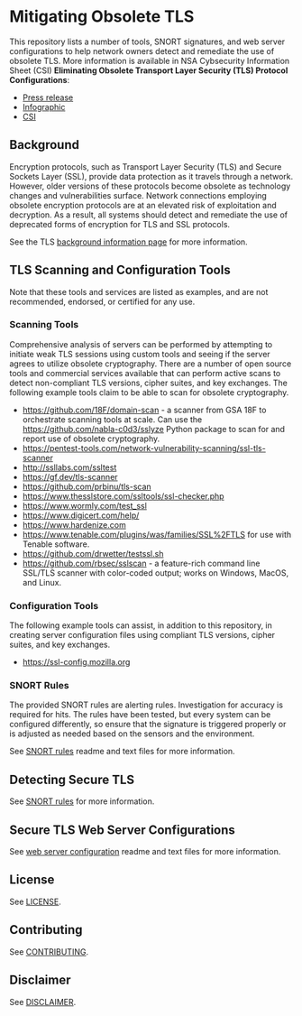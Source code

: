 # Mitigating Obsolete TLS

This repository lists a number of tools, SNORT signatures, and web server configurations to help network owners detect and remediate the use of obsolete TLS. More information is available in NSA Cybsecurity Information Sheet (CSI) **Eliminating Obsolete Transport Layer Security (TLS) Protocol Configurations**:

* [Press release](https://www.nsa.gov/News-Features/Feature-Stories/Article-View/Article/2462345/nsa-releases-eliminating-obsolete-transport-layer-security-tls-protocol-configu/)
* [Infographic](https://media.defense.gov/2021/Jan/05/2002560126/-1/-1/0/ELIMINATING%20OBE%20TLS%20INFOGRAPHIC.PDF/ELIMINATING%20OBE%20TLS%20INFOGRAPHIC.PDF)
* [CSI](https://media.defense.gov/2021/Jan/05/2002560140/-1/-1/0/ELIMINATING_OBSOLETE_TLS_UOO197443-20.PDF)

## Background

Encryption protocols, such as Transport Layer Security (TLS) and Secure Sockets Layer (SSL), provide data protection as it travels through a network. However, older versions of these protocols become obsolete as technology changes and vulnerabilities surface. Network connections employing obsolete encryption protocols are at an elevated risk of exploitation and decryption. As a result, all systems should detect and remediate the use of deprecated forms of encryption for TLS and SSL protocols.

See the TLS [background information page](./Background%20Information.md) for more information.

## TLS Scanning and Configuration Tools

Note that these tools and services are listed as examples, and are not recommended, endorsed, or certified for any use.

### Scanning Tools

Comprehensive analysis of servers can be performed by attempting to initiate weak TLS sessions using custom tools and seeing if the server agrees to utilize obsolete cryptography. There are a number of open source tools and commercial services available that can perform active scans to detect non-compliant TLS versions, cipher suites, and key exchanges.
The following example tools claim to be able to scan for obsolete cryptography.

* https://github.com/18F/domain-scan - a scanner from GSA 18F to orchestrate scanning tools at scale. Can use the https://github.com/nabla-c0d3/sslyze Python package to scan for and report use of obsolete cryptography.
* https://pentest-tools.com/network-vulnerability-scanning/ssl-tls-scanner
* http://ssllabs.com/ssltest
* https://gf.dev/tls-scanner
* https://github.com/prbinu/tls-scan
* https://www.thesslstore.com/ssltools/ssl-checker.php
* https://www.wormly.com/test_ssl
* https://www.digicert.com/help/
* https://www.hardenize.com
* https://www.tenable.com/plugins/was/families/SSL%2FTLS for use with Tenable software.
* https://github.com/drwetter/testssl.sh
* https://github.com/rbsec/sslscan - a feature-rich command line SSL/TLS scanner with color-coded output; works on Windows, MacOS, and Linux.

### Configuration Tools

The following example tools can assist, in addition to this repository, in creating server configuration files using compliant TLS versions, cipher suites, and key exchanges.

* https://ssl-config.mozilla.org

### SNORT Rules

The provided SNORT rules are alerting rules. Investigation for accuracy is required for hits. The rules have been tested, but every system can be configured differently, so ensure that the signature is triggered properly or is adjusted as needed based on the sensors and the environment.

See [SNORT rules](./snort/) readme and text files for more information.

## Detecting Secure TLS

See [SNORT rules](./snort/) for more information.

## Secure TLS Web Server Configurations

See [web server configuration](./webserver/) readme and text files for more information.

## License

See [LICENSE](./LICENSE.md).

## Contributing

See [CONTRIBUTING](./CONTRIBUTING.md).

## Disclaimer

See [DISCLAIMER](./DISCLAIMER.md).
